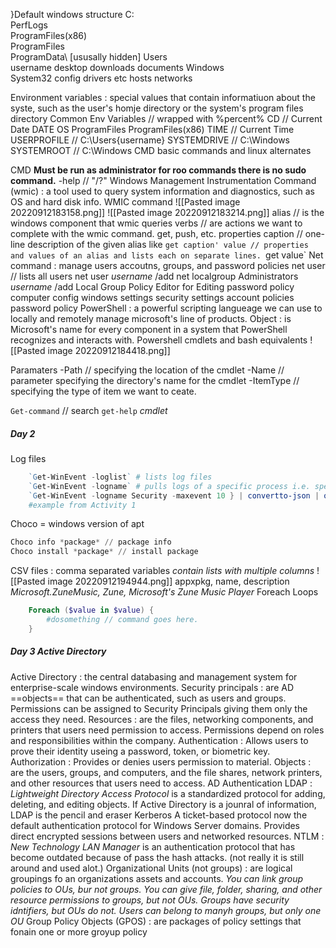 }Default windows structure
C:\
	PerfLogs\
	ProgramFiles(x86)\
	ProgramFiles\
	ProgramData\     [ususally hidden]
	Users\
		username
			desktop
			downloads
			documents
		Windows\
			System32
				config
				drivers
					etc
						hosts
						networks

Environment variables
	: special values that contain informatiuon about the syste, such as the user's homje directory or the system's program files directory
Common Env Variables // wrapped with %percent%
	CD // Current Date
	DATE
	OS
	ProgramFiles
	ProgramFiles(x86)
	TIME // Current Time
	USERPROFILE // C:\Users\{username} 
	SYSTEMDRIVE // C:\Windows
	SYSTEMROOT // C:\Windows
CMD basic commands and linux alternates


CMD
**Must be run as administrator for roo commands there is no sudo command.**
		-help // "/?"
Windows Management Instrumentation Command (wmic)
	: a tool used to query system information and diagnostics, such as OS and hard disk info.
WMIC command
![[Pasted image 20220912183158.png]]
![[Pasted image 20220912183214.png]]
		alias // is the windows component that wmic queries
		verbs // are actions we want to complete with the wmic command.
			get, push, etc.
		properties
			caption // one-line description of the given alias like `get caption'
			value // properties and values of an alias and lists each on separate lines. `get value`
Net command
	: manage users accoutns, groups, and password policies
		net user // lists all users
		net user _username_ /add
		net localgroup Administrators _username_ /add
		Local Group Policy Editor for Editing password policy
			computer config
			windows settings
				security settings
					account policies
						password policy
PowerShell
	: a powerful scripting langueage we can use to locally and remotely manage microsoft's line of products.
Object
	: is Microsoft's name for every component in a system that PowerShell recognizes and interacts with.
Powershell cmdlets and bash equivalents
![[Pasted image 20220912184418.png]]

Paramaters
	-Path // specifying the location of the cmdlet
	-Name // parameter specifying the directory's name for the cmdlet
	-ItemType // specifying the type of item we want to ceate.

`Get-command` // search
`get-help` _cmdlet_

##### Day 2

Log files
```PowerShell
	`Get-WinEvent -loglist` # lists log files
	`Get-WinEvent -logname` # pulls logs of a specific process i.e. specify "Security" or "Application"
	`Get-WinEvent -logname Security -maxevent 10 } | convertto-json | out-file -filepath C:\Logs\Recent_Sec_Logs.json`
	#example from Activity 1
```

Choco = windows version of apt
```Powershell
Choco info *package* // package info
Choco install *package* // install package
```
CSV files
	: comma separated variables _contain lists with multiple columns_
![[Pasted image 20220912194944.png]]
	appxpkg, name, description
	_Microsoft.ZuneMusic, Zune, Microsoft's Zune Music Player_
Foreach Loops
```PowerShell
	Foreach ($value in $value) {
		#dosomething // command goes here.
	}
```

##### Day 3 Active Directory

Active Directory
	: the central databasing and management system for enterprise-scale windows environments.
		Security principals
			: are AD ==objects== that can be authenticated, such as users and groups. Permissions can be assigned to Security Principals giving them only the access they need.
		Resources
			: are the files, networking components, and printers that users need permission to access. Permissions depend on roles and responsibilities within the company.
Authentication
	: Allows users to prove their identity useing a password, token, or biometric key.
Authorization
	: Provides or denies users permission to material.
Objects 
	: are the users, groups, and computers, and the file shares, network printers, and other resources that users need to access.
AD Authentication
	LDAP
		: _Lightweight Directory Access Protocol_ is a standardized protocol for adding, deleting, and editing objects. If Active Directory is a jounral of information, LDAP is the pencil and eraser
	Kerberos
		A ticket-based protocol now the default authentication protocol for Windows Server domains. Provides direct encrypted sessions between users and networked resources.
	NTLM
		: _New Technology LAN Manager_ is an authentication protocol that has become outdated because of pass the hash attacks. (not really it is still around and used alot.)
Organizational Units (not groups)
	: are logical groupings fo an organizations assets and accounts.
		_You can link group policies to OUs, bur not groups.
		You can give file, folder, sharing, and other resource permissions to groups, but not OUs.
		Groups have security idntifiers, but OUs do not.
		Users can belong to manyh groups, but only one OU_
Group Policy Objects (GPOS)
	: are packages of policy settings that fonain one or more groyup policy
